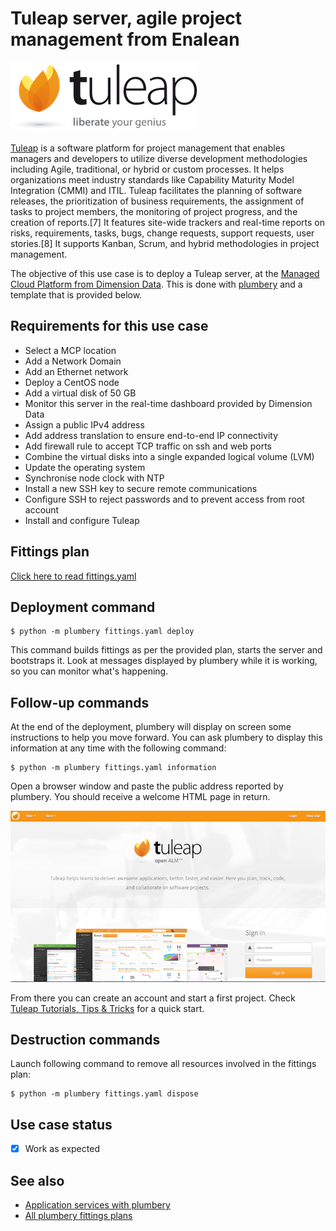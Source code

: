 # Tuleap server, agile project management from Enalean

![Tuleap](tuleap.png)

[Tuleap](https://www.tuleap.org/) is a software platform for project management that enables managers and developers to utilize diverse development methodologies including Agile, traditional, or hybrid or custom processes. It helps organizations meet industry standards like Capability Maturity Model Integration (CMMI) and ITIL. Tuleap facilitates the planning of software releases, the prioritization of business requirements, the assignment of tasks to project members, the monitoring of project progress, and the creation of reports.[7] It features site-wide trackers and real-time reports on risks, requirements, tasks, bugs, change requests, support requests, user stories.[8] It supports Kanban, Scrum, and hybrid methodologies in project management.


The objective of this use case is to deploy a Tuleap server, at the [Managed Cloud Platform from Dimension Data](http://cloud.dimensiondata.com/eu/en/).
This is done with [plumbery](https://docs.mcp-services.net/display/PLUM/Plumbery) and a template that is provided below.

## Requirements for this use case

* Select a MCP location
* Add a Network Domain
* Add an Ethernet network
* Deploy a CentOS node
* Add a virtual disk of 50 GB
* Monitor this server in the real-time dashboard provided by Dimension Data
* Assign a public IPv4 address
* Add address translation to ensure end-to-end IP connectivity
* Add firewall rule to accept TCP traffic on ssh and web ports
* Combine the virtual disks into a single expanded logical volume (LVM)
* Update the operating system
* Synchronise node clock with NTP
* Install a new SSH key to secure remote communications
* Configure SSH to reject passwords and to prevent access from root account
* Install and configure Tuleap

## Fittings plan

[Click here to read fittings.yaml](fittings.yaml)

## Deployment command

    $ python -m plumbery fittings.yaml deploy

This command builds fittings as per the provided plan, starts the server
and bootstraps it. Look at messages displayed by plumbery while it is
working, so you can monitor what's happening.

## Follow-up commands

At the end of the deployment, plumbery will display on screen some instructions
to help you move forward. You can ask plumbery to display this information
at any time with the following command:

    $ python -m plumbery fittings.yaml information

Open a browser window and paste the public address reported by plumbery.
You should receive a welcome HTML page in return.

![index](index.png)

From there you can create an account and start a first project.
Check [Tuleap Tutorials, Tips & Tricks](https://www.tuleap.org/tuleap-tutos-tips-tricks) for a quick start.

## Destruction commands

Launch following command to remove all resources involved in the fittings plan:

    $ python -m plumbery fittings.yaml dispose

## Use case status

- [x] Work as expected

## See also

- [Application services with plumbery](../)
- [All plumbery fittings plans](../../)

